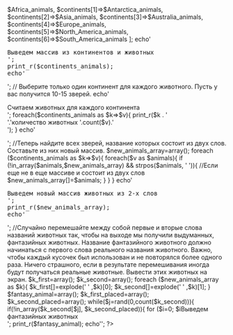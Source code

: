 <?php
//Составить массив, ключами в котором будут названия континентов (на английском - Africa), значениями — массивы из латинских названий зверей (например, Mammuthus columbi – можно найти в карточке статистики о животном справа). Найдите различных зверей и составьте массив так, чтобы для ключа Africa у вас значением был бы массив из зверей, там обитавших или обитающих

$continents = ['Africa', 'Antarctica', 'Asia',  'Australia', 'Europe', 'North America', 'South America']; 



//print_r($continents);


$Africa_animals = ['Massospondylus','Panthera leo', 'Loxodonta africana','Panthera pardus', 'Lemuridae', 'Hapalemur', 'Okapia johnstoni', 'Giraffa camelopardalis', 'Equus burchelli', 'Crocodylia', 'Crocodylus niloticus'];

$Antarctica_animals = ['Belgica antarctica','Euphausia superba','Alaskozetes antarcticus','Cryptopygus antarcticus','Belgica antarctica','Aptenodytes forsteri','Pygoscelis adeliae','Lagenorhynchus cruciger','Stereotydeus villosus','Nanorchtestes antarcticus','Tydeus tilbrooki'];

$Asia_animals = ['Gordius fulgur','Gordius zwicki','Hypselotriton wolterstorffi','Tylototriton verrucosus', 'Tylototriton','Tylototriton asperrimus','Tylototriton broadoridgus','Tylototriton dabienicus','Tylototriton hainanensis','Tylototriton liuyangensis','Tylototriton notialis'];

$Australia_animals = ['Macropus agilis','Macropus eugenii','Macropus giganteus','Macropus rufus','Phascolarctos cinereus','Sarcophilus harrisii','Tachyglossus aculeatus','Trichosurus vulpecula','Vombatus ursinus','Zaglossus bruijni','Ornithorhynchus anatinus'];

$Europe_animals = ['Alytes obstetricans','Proteus anguinus','Calotriton arnoldi','Lyciasalamandra','Calotriton asper','Triturus karelinii','Salamandra lanzai','Bufo calamita','Salamandrina','Bombina bombina'];

$North_America_animals = ['Adelobasileus cromptoni','Aepycamelus','Aepycamelus bradyi','Aepycamelus elrodi','Aepycamelus giraffinus','Aepycamelus major','Aepycamelus priscus','Aepycamelus procerus','Aepycamelus robustus','Aepycamelus_stocki'];

$South_America_animals = ['Anhanguera','Acdestodon bonapartei','Araripesaurus','Aetodactylus','Aerotitan','Alamodactylus','Alanqa','Allkaruen','Amblydectes','Angustinaripterus','Anhanguera'];



$continents_animals = [
			$continents[0]=>$Africa_animals,
			$continents[1]=>$Antarctica_animals,
			$continents[2]=>$Asia_animals,
			$continents[3]=>$Australia_animals,
			$continents[4]=>$Europe_animals,
			$continents[5]=>$North_America_animals,
			$continents[6]=>$South_America_animals
			];

echo'<pre>Выведем массив из континентов и животных<br>';
print_r($continents_animals);
echo'</pre>';


// Выберите только один континент для каждого животного. Пусть у вас получится 10-15 зверей.

echo'<p>Считаем животных для каждого континента<br>';
foreach($continents_animals as $k=>$v){
	print_r($k . '<br>'.'количество животных '.count($v).'<br>');
}
echo'</p>';

//Теперь найдите всех зверей, название которых состоит из двух слов. Составьте из них новый массив.

$new_animals_array=array();
foreach ($continents_animals as $k=>$v){
	foreach($v as $animals){
		if (!in_array($animals,$new_animals_array) && strpos($animals, ' ')){       //Если еще не в еще массиве и состоит из двух слов
			$new_animals_array[]=$animals;
			
		}
	}
}
echo'<pre>Выведем новый массив животных из 2-х слов<br>';
print_r($new_animals_array);
echo'</pre>';


//Случайно перемешайте между собой первые и вторые слова названий животных так, чтобы на выходе мы получили выдуманных, фантазийных животных. Название фантазийного животного должно начинаться с первого слова реального названия животного. Важно, чтобы каждый кусочек был использован и не повторялся более одного раза. Ничего страшного, если в результате перемешивания иногда будут получаться реальные животные. Вывести этих животных на экран.

$k_first=array();
$k_second=array();
foreach ($new_animals_array as $k){
	$k_first[]=explode(' ' ,$k)[0];
	$k_second[]=explode(' ' ,$k)[1];
	
}

$fantasy_animal=array();

$k_first_placed=array();

$k_second_placed=array();

while($j=rand(0,count($k_second))){
	if(!in_array($k_second[$j], $k_second_placed)){
		for ($i=0; $i<count($k_first); $i++){
			if(!in_array($k_first[$i], $k_first_placed)){
				$fantasy_animal[]=$k_first[$i].' '.$k_second[$j];
				$k_second_placed[]=$k_second[$j];
				$k_first_placed[]=$k_first[$i];
			}
			}
		}
	}

	



echo'<pre>Выведем фантазийных животных<br>';
print_r($fantasy_animal);
echo'</pre>';
?>
